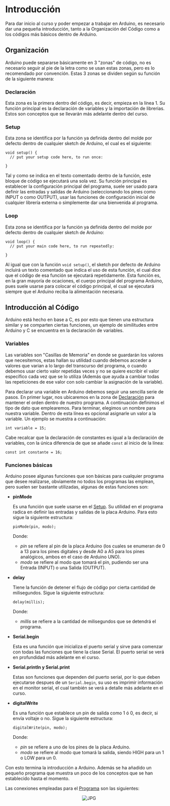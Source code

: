 # Introducción
Para dar inicio al curso y poder empezar a trabajar en Arduino, es necesario dar una pequeña introducción, tanto a la Organización del Código como a los códigos más básicos dentro de Arduino. 
## Organización
Arduino puede separarse básicamente en 3 "zonas" de código, no es necesario seguir al pie de la letra como se usan estas zonas, pero es lo recomendado por convención. Estas 3 zonas se dividen según su función de la siguiente manera:
### Declaración 
Esta zona es la primera dentro del código, es decir, empieza en la línea 1. Su función principal es la declaración de variables y la importación de librerias. Estos son conceptos que se llevarán más adelante dentro del curso.
### Setup
Esta zona se identifica por la función ya definida dentro del molde por defecto dentro de cualquier sketch de Arduino, el cual es el siguiente:
```
void setup() {
  // put your setup code here, to run once:

}
```
Tal y como se indica en el texto comentado dentro de la función, este bloque de código se ejecutará una sola vez. Su función principal es establecer la configuración principal del programa, suele ser usado para definir las entradas y salidas de Arduino (seleccionando los pines como INPUT o como OUTPUT), usar las funciones de configuración inicial de cualquier librería externa o simplemente dar una bienvenida al programa.
### Loop
Esta zona se identifica por la función ya definida dentro del molde por defecto dentro de cualquier sketch de Arduino:
```
void loop() {
  // put your main code here, to run repeatedly:

}
```
Al igual que con la función `void setup()`, el sketch por defecto de Arduino incluirá un texto comentado que indica el uso de esta función, el cual dice que el código de esa función se ejecutará repetidamente. Esta función es, en la gran mayoría de ocaciones, el cuerpo principal del programa Arduino, pues suele usarse para colocar el código principal, el cual se ejecutará siempre que el Arduino reciba la alimentación necesaria.
## Introducción al Código
Arduino está hecho en base a C, es por esto que tienen una estructura similar y se comparten ciertas funciones, un ejemplo de similitudes entre Arduino y C se encuentra en la declaración de variables.
### Variables
Las variables son "Casillas de Memoria" en donde se guardarán los valores que necesitemos, estas hallan su utilidad cuando debemos acceder a valores que varian a lo largo del transcurso del programa, o cuando debemos usar cierto valor repetidas veces y no se quiere escribir el valor específico cada vez que se lo utiliza (Además que ayuda a cambiar todas las repeticiones de ese valor con solo cambiar la asignación de la variable).

Para declarar una variable en Arduino debemos seguir una sencilla serie de pasos. En primer lugar, nos ubicaremos en la zona de [Declaración](#declaración) para mantener el orden dentro de nuestro programa. A continuación definimos el tipo de dato que emplearemos. Para terminar, elegimos un nombre para nuestra variable. Dentro de esta línea es opcional asignarle un valor a la variable. Un ejemplo se muestra a continuación:
```
int variable = 15;
```
Cabe recalcar que la declaración de constantes es igual a la declaración de variables, con la única diferencia de que se añade `const` al inicio de la línea:
```
const int constante = 16;
```
### Funciones básicas
Arduino posee algunas funciones que son básicas para cualquier programa que desee realizarse, obviamente no todos los programas las emplean, pero suelen ser bastante utilizadas, algunas de estas funciones son:
* **pinMode**

  Es una función que suele usarse en el [Setup](#setup). Su utilidad en el programa radica en definir las entradas y salidas de la placa Arduino. Para esto sigue la siguiente estructura:
  ```
  pinMode(pin, modo);
  ```
  Donde: 
  - *pin* se refiere al pin de la placa Arduino (los cuales se enumeran de 0 a 13 para los pines digitales y desde A0 a A5 para los pines analógicos, ambos en el caso de Arduino UNO).
  - *modo* se refiere al modo que tomará el pin, pudiendo ser una Entrada (INPUT) o una Salida (OUTPUT).
* **delay**
  
  Tiene la función de detener el flujo de código por cierta cantidad de milisegundos. Sigue la siguiente estructura:
  ```
  delay(millis);
  ```
  Donde:
  - *millis* se refiere a la cantidad de milisegundos que se detendrá el programa.
* **Serial.begin**

  Esta es una función que inicializa el puerto serial y sirve para comenzar con todas las funciones que tiene la clase Serial. El puerto serial se verá en profundidad más adelante en el curso. 
* **Serial.println y Serial.print**

  Estas son funciones que dependen del puerto serial, por lo que deben ejecutarse despues de un `Serial.begin`, su uso es imprimir información en el monitor serial, el cual también se verá a detalle más adelante en el curso.
* **digitalWrite**

  Es una función que establece un pin de salida como 1 ó 0, es decir, si envía voltaje o no. Sigue la siguiente estructura: 
  ```
  digitalWrite(pin, modo);
  ```
  Donde:
  - *pin* se refiere a uno de los pines de la placa Arduino.
  - *modo* se refiere al modo que tomará la salida, siendo HIGH para un 1 o LOW para un 0.

Con esto termina la introducción a Arduino. Además se ha añadido un pequeño programa que muestra un poco de los conceptos que se han establecido hasta el momento.

Las conexiones empleadas para el [Programa](primerSketch.ino) son las siguientes:
<div id="PrimerPrograma">
  <ul align="center">
    <img alt="JPG" src="https://i.ibb.co/zrLpbhm/Primer-Programa.jpg">
    </ul>
</div>
